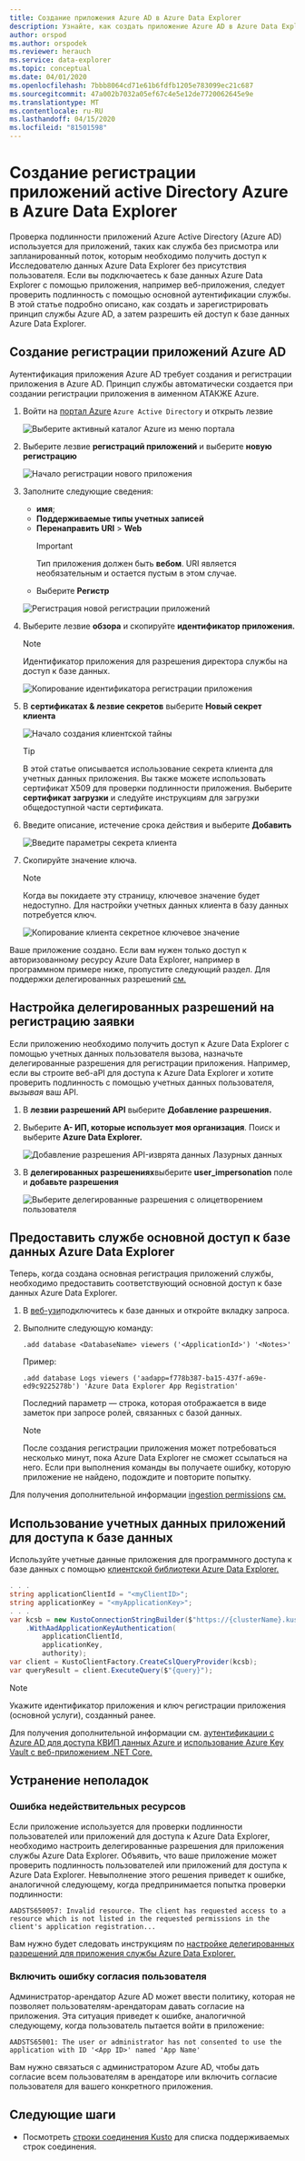 ```yaml
---
title: Создание приложения Azure AD в Azure Data Explorer
description: Узнайте, как создать приложение Azure AD в Azure Data Explorer.
author: orspod
ms.author: orspodek
ms.reviewer: herauch
ms.service: data-explorer
ms.topic: conceptual
ms.date: 04/01/2020
ms.openlocfilehash: 7bbb8064cd71e61b6fdfb1205e783099ec21c687
ms.sourcegitcommit: 47a002b7032a05ef67c4e5e12de7720062645e9e
ms.translationtype: MT
ms.contentlocale: ru-RU
ms.lasthandoff: 04/15/2020
ms.locfileid: "81501598"
---
```

# <a name="create-an-azure-active-directory-application-registration-in-azure-data-explorer"></a>Создание регистрации приложений active Directory Azure в Azure Data Explorer

Проверка подлинности приложений Azure Active Directory (Azure AD) используется для приложений, таких как служба без присмотра или запланированный поток, которым необходимо получить доступ к Исследователю данных Azure Data Explorer без присутствия пользователя. Если вы подключаетесь к базе данных Azure Data Explorer с помощью приложения, например веб-приложения, следует проверить подлинность с помощью основной аутентификации службы. В этой статье подробно описано, как создать и зарегистрировать принцип службы Azure AD, а затем разрешить ей доступ к базе данных Azure Data Explorer.

## <a name="create-azure-ad-application-registration"></a>Создание регистрации приложений Azure AD

Аутентификация приложения Azure AD требует создания и регистрации приложения в Azure AD. Принцип службы автоматически создается при создании регистрации приложения в аименном АТАКЖЕ Azure. 

1. Войти на [портал Azure](https://portal.azure.com) `Azure Active Directory` и открыть лезвие

    ![Выберите активный каталог Azure из меню портала](media/provision-azure-ad-app/create-app-reg-select-azure-active-directory.png)

1. Выберите лезвие **регистраций приложений** и выберите **новую регистрацию**

    ![Начало регистрации нового приложения](media/provision-azure-ad-app/create-app-reg-new-registration.png)

1. Заполните следующие сведения: 

    * **имя**; 
    * **Поддерживаемые типы учетных записей**
    * **Перенаправить URI** > **Web**
        > [!IMPORTANT] 
        > Тип приложения должен быть **вебом**. URI является необязательным и остается пустым в этом случае.
    * Выберите **Регистр**

    ![Регистрация новой регистрации приложений](media/provision-azure-ad-app/create-app-reg-register-app.png)

1. Выберите лезвие **обзора** и скопируйте **идентификатор приложения.**

    > [!NOTE]
    > Идентификатор приложения для разрешения директора службы на доступ к базе данных.

    ![Копирование идентификатора регистрации приложения](media/provision-azure-ad-app/create-app-reg-copy-applicationid.png)

1. В **сертификатах & лезвие секретов** выберите **Новый секрет клиента**

    ![Начало создания клиентской тайны](media/provision-azure-ad-app/create-app-reg-new-client-secret.png)

    > [!TIP]
    > В этой статье описывается использование секрета клиента для учетных данных приложения.  Вы также можете использовать сертификат X509 для проверки подлинности приложения. Выберите **сертификат загрузки** и следуйте инструкциям для загрузки общедоступной части сертификата.

1. Введите описание, истечение срока действия и выберите **Добавить**

    ![Введите параметры секрета клиента](media/provision-azure-ad-app/create-app-reg-enter-client-secret-details.png)

1. Скопируйте значение ключа.

    > [!NOTE]
    > Когда вы покидаете эту страницу, ключевое значение будет недоступно.  Для настройки учетных данных клиента в базу данных потребуется ключ.

    ![Копирование клиента секретное ключевое значение](media/provision-azure-ad-app/create-app-reg-copy-client-secret.png)

Ваше приложение создано. Если вам нужен только доступ к авторизованному ресурсу Azure Data Explorer, например в программном примере ниже, пропустите следующий раздел. Для поддержки делегированных разрешений [см.](#configure-delegated-permissions-for-the-application-registration)

## <a name="configure-delegated-permissions-for-the-application-registration"></a>Настройка делегированных разрешений на регистрацию заявки

Если приложению необходимо получить доступ к Azure Data Explorer с помощью учетных данных пользователя вызова, назначьте делегированные разрешения для регистрации приложения. Например, если вы строите веб-aPI для доступа к Azure Data Explorer и хотите проверить подлинность с помощью учетных данных пользователя, *вызывая* ваш API.  

1. В **лезвии разрешений API** выберите **Добавление разрешения.**
1. Выберите **A- ИП, которые использует моя организация**. Поиск и выберите **Azure Data Explorer.**

    ![Добавление разрешения API-изврята данных Лазурных данных](media/provision-azure-ad-app/configure-delegated-add-api-permission.png)

1. В **делегированных разрешениях**выберите **user_impersonation** поле и **добавьте разрешения**

    ![Выберите делегированные разрешения с олицетворением пользователя](media/provision-azure-ad-app/configure-delegated-click-add-permissions.png)     

## <a name="grant-the-service-principal-access-to-an-azure-data-explorer-database"></a>Предоставить службе основной доступ к базе данных Azure Data Explorer

Теперь, когда создана основная регистрация приложений службы, необходимо предоставить соответствующий основной доступ к базе данных Azure Data Explorer. 

1. В [веб-узи](https://dataexplorer.azure.com/)подключитесь к базе данных и откройте вкладку запроса.

1. Выполните следующую команду:

    ```kusto
    .add database <DatabaseName> viewers ('<ApplicationId>') '<Notes>'
    ```

    Пример:
    
    ```kusto
    .add database Logs viewers ('aadapp=f778b387-ba15-437f-a69e-ed9c9225278b') 'Azure Data Explorer App Registration'
    ```

    Последний параметр — строка, которая отображается в виде заметок при запросе ролей, связанных с базой данных.
    
    > [!NOTE]
    > После создания регистрации приложения может потребоваться несколько минут, пока Azure Data Explorer не сможет ссылаться на него. Если при выполнения команды вы получаете ошибку, которую приложение не найдено, подождите и повторите попытку.

Для получения дополнительной информации [ingestion permissions](kusto/api/netfx/kusto-ingest-client-permissions.md) [см.](kusto/management/security-roles.md)  

## <a name="using-application-credentials-to-access-a-database"></a>Использование учетных данных приложений для доступа к базе данных

Используйте учетные данные приложения для программного доступа к базе данных с помощью [клиентской библиотеки Azure Data Explorer.](kusto/api/netfx/about-kusto-data.md)

```C#
. . .
string applicationClientId = "<myClientID>";
string applicationKey = "<myApplicationKey>";
. . .
var kcsb = new KustoConnectionStringBuilder($"https://{clusterName}.kusto.windows.net/{databaseName}")
    .WithAadApplicationKeyAuthentication(
        applicationClientId,
        applicationKey,
        authority);
var client = KustoClientFactory.CreateCslQueryProvider(kcsb);
var queryResult = client.ExecuteQuery($"{query}");
```

   > [!NOTE]
   > Укажите идентификатор приложения и ключ регистрации приложения (основной услуги), созданный ранее.

Для получения дополнительной информации см. [аутентификации с Azure AD для доступа КВИП данных Azure и](kusto/management/access-control/how-to-authenticate-with-aad.md) [использование Azure Key Vault с веб-приложением .NET Core.](/azure/key-vault/tutorial-net-create-vault-azure-web-app#create-a-net-core-web-app)

## <a name="troubleshooting"></a>Устранение неполадок

### <a name="invalid-resource-error"></a>Ошибка недействительных ресурсов

Если приложение используется для проверки подлинности пользователей или приложений для доступа к Azure Data Explorer, необходимо настроить делегированные разрешения для приложения службы Azure Data Explorer. Объявить, что ваше приложение может проверить подлинность пользователей или приложений для доступа к Azure Data Explorer. Невыполнение этого решения приведет к ошибке, аналогичной следующему, когда предпринимается попытка проверки подлинности:

`AADSTS650057: Invalid resource. The client has requested access to a resource which is not listed in the requested permissions in the client's application registration...`

Вам нужно будет следовать инструкциям по [настройке делегированных разрешений для приложения службы Azure Data Explorer.](#configure-delegated-permissions-for-the-application-registration)

### <a name="enable-user-consent-error"></a>Включить ошибку согласия пользователя

Администратор-арендатор Azure AD может ввести политику, которая не позволяет пользователям-арендаторам давать согласие на приложения. Эта ситуация приведет к ошибке, аналогичной следующему, когда пользователь пытается войти в приложение:

`AADSTS65001: The user or administrator has not consented to use the application with ID '<App ID>' named 'App Name'`

Вам нужно связаться с администратором Azure AD, чтобы дать согласие всем пользователям в арендаторе или включить согласие пользователя для вашего конкретного приложения.

## <a name="next-steps"></a>Следующие шаги

* Посмотреть [строки соединения Kusto](kusto/api/connection-strings/kusto.md) для списка поддерживаемых строк соединения.
